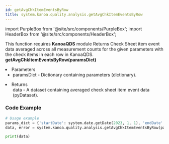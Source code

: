 ```yaml
---
id: getAvgChkItemEventsByRow
title: system.kanoa.quality.analysis.getAvgChkItemEventsByRow
---
```


import PurpleBox from '@site/src/components/PurpleBox';
import HeaderBox from '@site/src/components/HeaderBox';

<PurpleBox>This function requires <b>KanoaQDS</b> module</PurpleBox>
<HeaderBox header="Description">Returns Check Sheet item event data averaged across all measurement counts for the given parameters with the check items in each row in KanoaQDS.</HeaderBox>
<HeaderBox header="Syntax">
    <b>getAvgChkItemEventsByRow(paramsDict)</b>
    <li> Parameters <br />
        <ul>
            <li>paramsDict - Dictionary containing parameters (dictionary).</li>
        </ul>
    </li>
    <li> Returns <br />
        <ul>data - A dataset containing averaged check sheet item event data (pyDataset).</ul>
    </li>
</HeaderBox>

### Code Example
```python
# Usage example
params_dict = {'startDate': system.date.getDate(2023, 1, 1), 'endDate': system.date.getDate(2023, 12, 31), 'chkShtId': 123}
data, error = system.kanoa.quality.analysis.getAvgChkItemEventsByRow(paramsDict=params_dict)

print(data)
